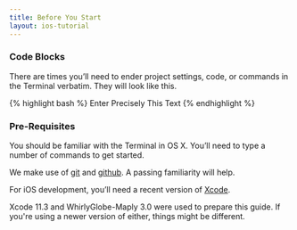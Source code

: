 ```yaml
---
title: Before You Start
layout: ios-tutorial
---
```


### Code Blocks

There are times you’ll need to ender project settings, code, or commands in the Terminal verbatim. They will look like this.

{% highlight bash %}
Enter Precisely This Text
{% endhighlight %}

### Pre-Requisites

You should be familiar with the Terminal in OS X.  You’ll need to type a number of commands to get started.

We make use of [git](http://en.wikipedia.org/wiki/Git_(software)) and [github](http://github.com/).  A passing familiarity will help.

For iOS development, you’ll need a recent version of [Xcode](http://en.wikipedia.org/wiki/Xcode).

Xcode 11.3 and WhirlyGlobe­-Maply 3.0 were used to prepare this guide. If you're using a newer version of either, things might be different.

